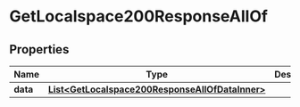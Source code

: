

# GetLocalspace200ResponseAllOf


## Properties

| Name | Type | Description | Notes |
|------------ | ------------- | ------------- | -------------|
|**data** | [**List&lt;GetLocalspace200ResponseAllOfDataInner&gt;**](GetLocalspace200ResponseAllOfDataInner.md) |  |  [optional] |



